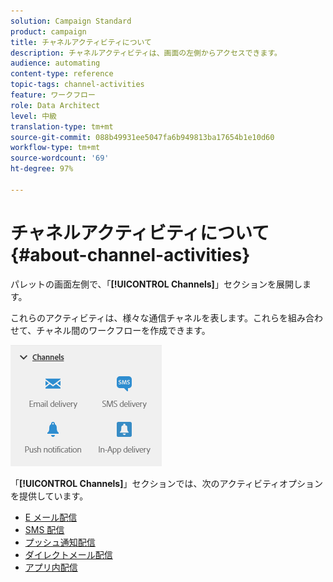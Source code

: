 ```yaml
---
solution: Campaign Standard
product: campaign
title: チャネルアクティビティについて
description: チャネルアクティビティは、画面の左側からアクセスできます。
audience: automating
content-type: reference
topic-tags: channel-activities
feature: ワークフロー
role: Data Architect
level: 中級
translation-type: tm+mt
source-git-commit: 088b49931ee5047fa6b949813ba17654b1e10d60
workflow-type: tm+mt
source-wordcount: '69'
ht-degree: 97%

---
```



# チャネルアクティビティについて{#about-channel-activities}

パレットの画面左側で、「**[!UICONTROL Channels]**」セクションを展開します。

これらのアクティビティは、様々な通信チャネルを表します。これらを組み合わせて、チャネル間のワークフローを作成できます。

![](assets/wkf_channels_activities.png)

「**[!UICONTROL Channels]**」セクションでは、次のアクティビティオプションを提供しています。

* [E メール配信](../../automating/using/email-delivery.md)
* [SMS 配信](../../automating/using/sms-delivery.md)
* [プッシュ通知配信](../../automating/using/push-notification-delivery.md)
* [ダイレクトメール配信](../../automating/using/direct-mail-delivery.md)
* [アプリ内配信](../../automating/using/in-app-delivery.md)

